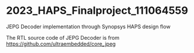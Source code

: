 # 2023_HAPS_Finalproject_111064559
JEPG Decoder implementation through Synopsys HAPS design flow

The RTL source code of JEPG Decoder is from https://github.com/ultraembedded/core_jpeg

